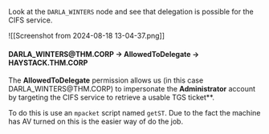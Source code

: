 Look at the `DARLA_WINTERS` node and see that delegation is possible for the CIFS service.

![[Screenshot from 2024-08-18 13-04-37.png]]

#### DARLA_WINTERS\@THM.CORP -> AllowedToDelegate -> HAYSTACK.THM.CORP

The **AllowedToDelegate** permission allows us (in this case DARLA_WINTERS\@THM.CORP) to impersonate the **Administrator** account by targeting the CIFS service to retrieve a usable TGS ticket**.

To do this is use an `mpacket` script named `getST`.
Due to the fact the machine has AV turned on this is the easier way of do the job.

